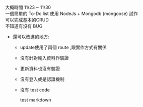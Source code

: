大概時間 11/23 ~ 11/30  
一個簡單的 To-Do list 使用 NodeJs + Mongodb (mongoose) 試作  
可以完成基本的CRUD  
不知道有沒有 BUG  
- 還可以改進的地方:  
    -  update使用了兩個 route ,跟實作方式有關係  
    -  沒有針對輸入資料作驗證  
    -  更新資料也沒有驗證  
    -  沒有登入或是認證機制  
    -  沒有 test code  
  
        test markdown